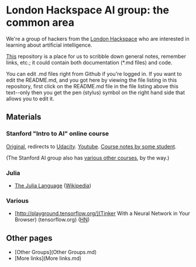 # London Hackspace AI group: the common area

We're a group of hackers from the [London Hackspace](https://london.hackspace.org.uk/) who are interested in learning about artificial intelligence.

[This](https://github.com/LondonHackspaceAI/common/) repository is a place for us to scribble down general notes, remember links, etc.; it could contain both documentation (*.md files) and code.

You can edit .md files right from Github if you're logged in. If you want to edit the README.md, and you got here by viewing the file listing in this repository, first click on the README.md file in the file listing above this text--only then you get the pen (stylus) symbol on the right hand side that allows you to edit it.

## Materials

### Stanford "Intro to AI" online course

[Original](http://www.ai-class.com/), redirects to [Udacity](https://www.udacity.com/course/intro-to-artificial-intelligence--cs271).
[Youtube](https://www.youtube.com/watch?v=BnIJ7Ba5Sr4&index=1&list=PLE0157B77891C4FE8).
[Course notes by some student](https://github.com/lorenzo-stoakes/stanford-ai).

(The Stanford AI group also has [various other courses](http://ai.stanford.edu/courses/), by the way.)

### Julia

* [The Julia Language](http://julialang.org/) ([Wikipedia](https://en.wikipedia.org/wiki/Julia_%28programming_language%29))

### Various

* [http://playground.tensorflow.org/](Tinker With a Neural Network in Your Browser) (tensorflow.org) ([HN](https://news.ycombinator.com/item?id=11483934))

## Other pages

* [Other Groups](Other Groups.md)
* [More links](More links.md)

